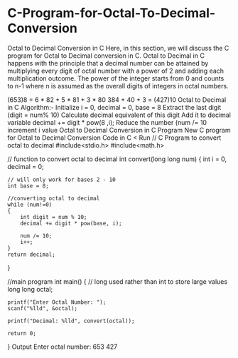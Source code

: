 # C-Program-for-Octal-To-Decimal-Conversion

Octal to Decimal Conversion in C
Here, in this section, we will discuss the C program for Octal to Decimal conversion in C. Octal to Decimal in C happens with the principle that a decimal number can be attained by multiplying every digit of octal number with a power of 2 and adding each multiplication outcome. The power of the integer starts from 0 and counts to n-1 where n is assumed as the overall digits of integers in octal numbers.

(653)8 = 6 * 82 + 5 * 81 + 3 * 80
384 + 40 + 3 = (427)10
Octal to Decimal in C
Algorithm:-
Initialize i = 0, decimal = 0, base = 8
Extract the last digit (digit = num% 10)
Calculate decimal equivalent of this digit
Add it to decimal variable
decimal += digit * pow(8 ,i);
Reduce the number (num /= 10
increment i value
Octal to Decimal Conversion in C Program New
C program for Octal to Decimal Conversion
Code in C
<
Run
// C Program to convert octal to decimal
#include<stdio.h>
#include<math.h>

// function to convert octal to decimal
int convert(long long num)
{
    int i = 0, decimal = 0;
    
    // will only work for bases 2 - 10
    int base = 8;
    
    //converting octal to decimal
    while (num!=0)
    {
        int digit = num % 10;
        decimal += digit * pow(base, i);

        num /= 10;
        i++;
    }
    return decimal;
}

//main program
int main()
{
    // long used rather than int to store large values
    long long octal;
    
    printf("Enter Octal Number: ");
    scanf("%lld", &octal);
    
    printf("Decimal: %lld", convert(octal));
    
    return 0;
}
Output
Enter octal number: 653
427
